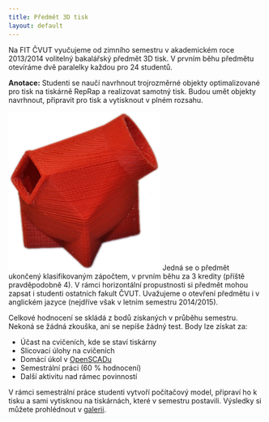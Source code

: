 ```yaml
---
title: Předmět 3D tisk
layout: default
---
```


Na FIT ČVUT vyučujeme od zimního semestru v akademickém roce 2013/2014 volitelný bakalářský předmět 3D tisk. V prvním běhu předmětu otevíráme dvě paralelky každou pro 24 studentů.

**Anotace:** Studenti se naučí navrhnout trojrozměrné objekty optimalizované pro tisk na tiskárně RepRap a realizovat samotný tisk. Budou umět objekty navrhnout, připravit pro tisk a vytisknout v plném rozsahu.

![BI-3DT](images/prints/bi-3dt.png) Jedná se o předmět ukončený klasifikovaným zápočtem, v prvním běhu za 3 kredity (příště pravděpodobně 4). V rámci horizontální propustnosti si předmět mohou zapsat i studenti ostatních fakult ČVUT. Uvažujeme o otevření předmětu i v anglickém jazyce (nejdříve však v letním semestru 2014/2015).

Celkové hodnocení se skládá z bodů získaných v průběhu semestru. Nekoná se žádná zkouška, ani se nepíše žádný test. Body lze získat za:

 * Účast na cvičeních, kde se staví tiskárny
 * Slicovací úlohy na cvičeních
 * Domácí úkol v [OpenSCADu](aplikace)
 * Semestrální práci (60 % hodnocení)
 * Další aktivitu nad rámec povinností

V rámci semestrální práce studenti vytvoří počítačový model, připraví ho k tisku a sami vytisknou na tiskárnách, které v semestru postavili. Výsledky si můžete prohlédnout v [galerii](galerie).
